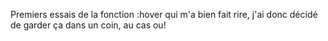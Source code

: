 Premiers essais de la fonction :hover qui m'a bien fait rire, j'ai donc décidé de garder ça dans un coin, au cas ou!